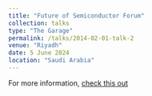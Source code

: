 ```yaml
---
title: "Future of Semiconductor Forum"
collection: talks
type: "The Garage"
permalink: /talks/2014-02-01-talk-2
venue: "Riyadh"
date: 5 June 2024
location: "Saudi Arabia"
---
```


For more information, [check this out](https://semiconductors.kacst.gov.sa/speaker-single.html?id=910)

